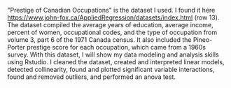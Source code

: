 "Prestige of Canadian Occupations" is the dataset I used. I found it here https://www.john-fox.ca/AppliedRegression/datasets/index.html (row 13). The dataset compiled the average years of education, average income, percent of women, occupational codes, and the type of occupation from volume 3, part 6 of the 1971 Canada census. It also included the Pineo-Porter prestige score for each occupation, which came from a 1960s survey.
With this dataset, I will show my data modeling and analysis skills using Rstudio. I cleaned the dataset, created and interpreted linear models, detected collinearity, found and plotted significant variable interactions, found and removed outliers, and performed an anova test.
